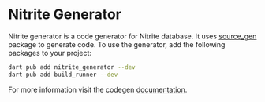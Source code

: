 # Nitrite Generator

Nitrite generator is a code generator for Nitrite database. It uses [source_gen](https://pub.dev/packages/source_gen) package to generate code. To use the generator, add the following packages to your project:

```bash
dart pub add nitrite_generator --dev
dart pub add build_runner --dev
```

For more information visit the codegen [documentation](https://nitrite.dizitart.com/flutter-sdk/repository/codegen/index.html).